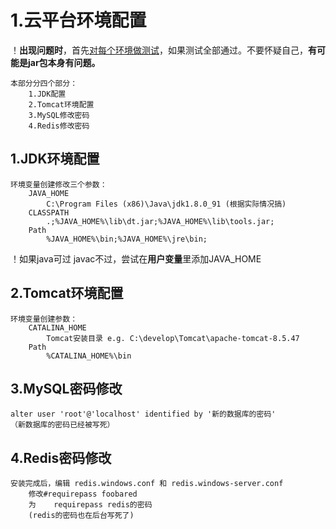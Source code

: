 # 1.云平台环境配置

！**出现问题时**，首先<u>对每个环境做测试</u>，如果测试全部通过。不要怀疑自己，**有可能是jar包本身有问题。**

```
本部分分四个部分：
    1.JDK配置
    2.Tomcat环境配置
    3.MySQL修改密码
    4.Redis修改密码
```

## 1.JDK环境配置

```
环境变量创建修改三个参数：
    JAVA_HOME
        C:\Program Files (x86)\Java\jdk1.8.0_91 (根据实际情况搞)
    CLASSPATH
        .;%JAVA_HOME%\lib\dt.jar;%JAVA_HOME%\lib\tools.jar;
    Path
        %JAVA_HOME%\bin;%JAVA_HOME%\jre\bin;
```

！如果java可过 javac不过，尝试在**用户变量**里添加JAVA_HOME

## 2.Tomcat环境配置

```
环境变量创建参数：
    CATALINA_HOME
        Tomcat安装目录 e.g. C:\develop\Tomcat\apache-tomcat-8.5.47
    Path
        %CATALINA_HOME%\bin
```

## 3.MySQL密码修改

```
alter user 'root'@'localhost' identified by '新的数据库的密码' 
（新数据库的密码已经被写死）
```

## 4.Redis密码修改

```
安装完成后，编辑 redis.windows.conf 和 redis.windows-server.conf 
    修改#requirepass foobared
    为    requirepass redis的密码
    (redis的密码也在后台写死了)
```

# 
